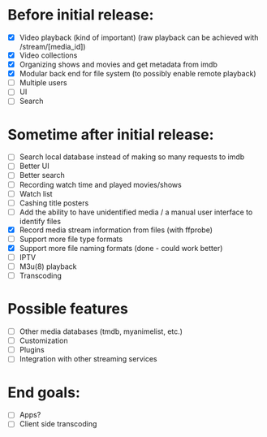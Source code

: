 # Before initial release:
- [x] Video playback (kind of important) (raw playback can be achieved with /stream/[media_id])
- [x] Video collections
- [x] Organizing shows and movies and get metadata from imdb
- [x] Modular back end for file system (to possibly enable remote playback)
- [ ] Multiple users
- [ ] UI
- [ ] Search

# Sometime after initial release:
- [ ] Search local database instead of making so many requests to imdb
- [ ] Better UI
- [ ] Better search
- [ ] Recording watch time and played movies/shows
- [ ] Watch list
- [ ] Cashing title posters
- [ ] Add the ability to have unidentified media / a manual user interface to identify files
- [x] Record media stream information from files (with ffprobe)
- [ ] Support more file type formats
- [x] Support more file naming formats (done - could work better)
- [ ] IPTV
- [ ] M3u(8) playback
- [ ] Transcoding

# Possible features
- [ ] Other media databases (tmdb, myanimelist, etc.)
- [ ] Customization
- [ ] Plugins
- [ ] Integration with other streaming services

# End goals:
- [ ] Apps?
- [ ] Client side transcoding
